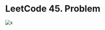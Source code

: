 # LeetCode 45. Problem

![x](https://github.com/yigitboracagiran/TR_Ziplama_Sayisi/assets/111417887/d7de38f6-dfb2-4143-9791-92961563f95c)
